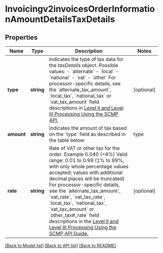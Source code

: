 # Invoicingv2invoicesOrderInformationAmountDetailsTaxDetails

## Properties
Name | Type | Description | Notes
------------ | ------------- | ------------- | -------------
**type** | **string** | Indicates the type of tax data for the _taxDetails_ object.  Possible values:  - &#x60;alternate&#x60; - &#x60;local&#x60; - &#x60;national&#x60; - &#x60;vat&#x60; - &#x60;other&#x60;  For processor-specific details, see the &#x60;alternate_tax_amount&#x60;, &#x60;local_tax&#x60;, &#x60;national_tax&#x60; or &#x60;vat_tax_amount&#x60; field descriptions in [Level II and Level III Processing Using the SCMP API.](https://apps.cybersource.com/library/documentation/dev_guides/Level_2_3_SCMP_API/html/) | [optional] 
**amount** | **string** | Indicates the amount of tax based on the &#x60;type&#x60; field as described in the table below:  | type      | type description | |-----------|--------------------| | &#x60;alternate&#x60; | Total amount of alternate tax for the order. | | &#x60;local&#x60;     | Sales tax for the order. | | &#x60;national&#x60;  | National tax for the order. | | &#x60;vat&#x60;       | Total amount of Value Added Tax (VAT) included in the order. | | &#x60;other&#x60;     | Other tax. |  For processor-specific details, see the &#x60;alternate_tax_amount&#x60;, &#x60;local_tax&#x60;, &#x60;national_tax&#x60;, &#x60;vat_tax_amount&#x60; or &#x60;other_tax#_amount&#x60; field descriptions in [Level II and Level III Processing Using the SCMP API.](https://apps.cybersource.com/library/documentation/dev_guides/Level_2_3_SCMP_API/html/) | [optional] 
**rate** | **string** | Rate of VAT or other tax for the order.  Example 0.040 (&#x3D;4%)  Valid range: 0.01 to 0.99 (1% to 99%, with only whole percentage values accepted; values with additional decimal places will be truncated)  For processor-specific details, see the &#x60;alternate_tax_amount&#x60;, &#x60;vat_rate&#x60;, &#x60;vat_tax_rate&#x60;, &#x60;local_tax&#x60;, &#x60;national_tax&#x60;, &#x60;vat_tax_amount&#x60; or &#x60;other_tax#_rate&#x60; field descriptions in the [Level II and Level III Processing Using the SCMP API Guide.](https://apps.cybersource.com/library/documentation/dev_guides/Level_2_3_SCMP_API/html/) | [optional] 

[[Back to Model list]](../README.md#documentation-for-models) [[Back to API list]](../README.md#documentation-for-api-endpoints) [[Back to README]](../README.md)


